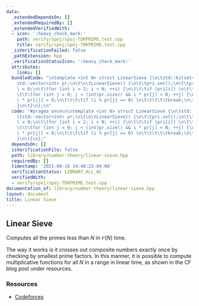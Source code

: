 ```yaml
---
data:
  _extendedDependsOn: []
  _extendedRequiredBy: []
  _extendedVerifiedWith:
  - icon: ':heavy_check_mark:'
    path: verify/spoj/spoj-TDKPRIME.test.cpp
    title: verify/spoj/spoj-TDKPRIME.test.cpp
  _isVerificationFailed: false
  _pathExtension: hpp
  _verificationStatusIcon: ':heavy_check_mark:'
  attributes:
    links: []
  bundledCode: "\ntemplate <int N> struct LinearSieve {\n\tstd::bitset<N> pri;\n\t\
    std::vector<int> pr;\n\t\n\tLinearSieve() {\n\t\tpri.set();\n\t\tpri[0] = pri[1]\
    \ = 0;\n\t\tfor (int i = 2; i < N; ++i) {\n\t\t\tif (pri[i]) \n\t\t\t\tpr.push_back(i);\n\
    \t\t\tfor (int j = 0; j < (int)pr.size() && i * pr[j] < N; ++j) {\n\t\t\t\tpri[i\
    \ * pr[j]] = 0;\n\t\t\t\tif (i % pr[j] == 0) \n\t\t\t\t\tbreak;\n\t\t\t}\n\t\t\
    }\n\t}\n};\n"
  code: "#pragma once\n\ntemplate <int N> struct LinearSieve {\n\tstd::bitset<N> pri;\n\
    \tstd::vector<int> pr;\n\t\n\tLinearSieve() {\n\t\tpri.set();\n\t\tpri[0] = pri[1]\
    \ = 0;\n\t\tfor (int i = 2; i < N; ++i) {\n\t\t\tif (pri[i]) \n\t\t\t\tpr.push_back(i);\n\
    \t\t\tfor (int j = 0; j < (int)pr.size() && i * pr[j] < N; ++j) {\n\t\t\t\tpri[i\
    \ * pr[j]] = 0;\n\t\t\t\tif (i % pr[j] == 0) \n\t\t\t\t\tbreak;\n\t\t\t}\n\t\t\
    }\n\t}\n};"
  dependsOn: []
  isVerificationFile: false
  path: library/number-theory/linear-sieve.hpp
  requiredBy: []
  timestamp: '2021-08-16 14:40:22-04:00'
  verificationStatus: LIBRARY_ALL_AC
  verifiedWith:
  - verify/spoj/spoj-TDKPRIME.test.cpp
documentation_of: library/number-theory/linear-sieve.hpp
layout: document
title: Linear Sieve
---
```


## Linear Sieve

Computes all the primes less than $N$ in $\mathcal O(N)$ time. 

The way it works is it crosses out composite numbers exactly once by checking by smallest prime factors. In this manner, it is possible to compute multiplicative functions for all $N$ in a range in linear time, as shown in the CF blog post under resources.

### Resources
- [Codeforces](https://codeforces.com/blog/entry/54090)
